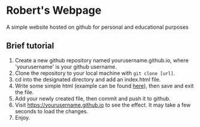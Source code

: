 # Robert's Webpage
A simple website hosted on github for personal and educational purposes

## Brief tutorial
1. Create a new github repository named yourusername.github.io, where 'yourusername' is your github username.
2. Clone the repository to your local machine with `git clone [url]`.
3. cd into the designated directory and add an index.html file.
4. Write some simple html (example can be found [here](template.html)), then save and exit the file.
5. Add your newly created file, then commit and push it to github.
6. Visit https://yourusername.github.io to see the effect. It may take a few seconds to load the changes.
7. Enjoy.

